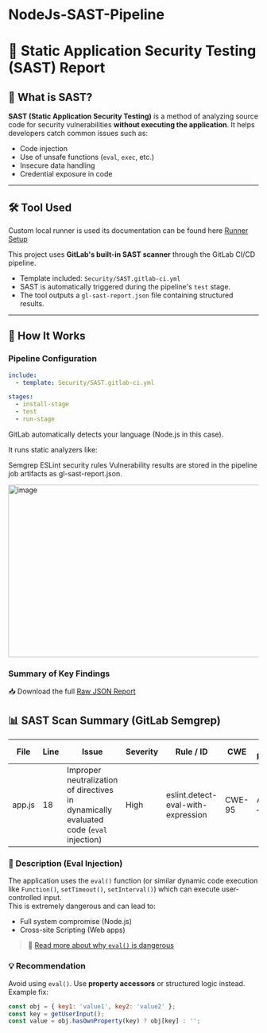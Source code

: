 # NodeJs-SAST-Pipeline
# 🔐 Static Application Security Testing (SAST) Report

## 📌 What is SAST?

**SAST (Static Application Security Testing)** is a method of analyzing source code for security vulnerabilities **without executing the application**. It helps developers catch common issues such as:

- Code injection
- Use of unsafe functions (`eval`, `exec`, etc.)
- Insecure data handling
- Credential exposure in code

---

## 🛠️ Tool Used

Custom local runner is used its documentation can be found here [Runner Setup](RUNNER_setup.md)

This project uses **GitLab's built-in SAST scanner** through the GitLab CI/CD pipeline.

- Template included: `Security/SAST.gitlab-ci.yml`
- SAST is automatically triggered during the pipeline's `test` stage.
- The tool outputs a `gl-sast-report.json` file containing structured results.

---

## 🚀 How It Works

### Pipeline Configuration

```yaml
include:
  - template: Security/SAST.gitlab-ci.yml

stages:
  - install-stage
  - test
  - run-stage
```
GitLab automatically detects your language (Node.js in this case).

It runs static analyzers like:

Semgrep
ESLint security rules
Vulnerability results are stored in the pipeline job artifacts as gl-sast-report.json.

<img width="749" height="347" alt="image" src="https://github.com/user-attachments/assets/b0cd6542-41e6-4522-950d-18ee8bbfdcdd" />

### Summary of Key Findings

📥 Download the full [Raw JSON Report](gl-sast-report.json)


## 📊 SAST Scan Summary (GitLab Semgrep)

| File     | Line | Issue                                                                 | Severity | Rule / ID                         | CWE   | OWASP Reference         |
|----------|------|------------------------------------------------------------------------|----------|------------------------------------|--------|--------------------------|
| app.js   | 18   | Improper neutralization of directives in dynamically evaluated code (`eval` injection) | High     | eslint.detect-eval-with-expression | CWE-95 | A03:2021 – Injection     |

### 🔎 Description (Eval Injection)

The application uses the `eval()` function (or similar dynamic code execution like `Function()`, `setTimeout()`, `setInterval()`) which can execute user-controlled input.  
This is extremely dangerous and can lead to:
- Full system compromise (Node.js)
- Cross-site Scripting (Web apps)

> 📖 [Read more about why `eval()` is dangerous](https://developer.mozilla.org/en-US/docs/Web/JavaScript/Reference/Global_Objects/eval#never_use_eval!)

### 💡 Recommendation

Avoid using `eval()`. Use **property accessors** or structured logic instead.  
Example fix:

```javascript
const obj = { key1: 'value1', key2: 'value2' };
const key = getUserInput();
const value = obj.hasOwnProperty(key) ? obj[key] : '';

